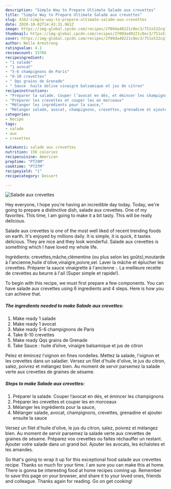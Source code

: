 ```yaml
---
description: "Simple Way to Prepare Ultimate Salade aux crevettes"
title: "Simple Way to Prepare Ultimate Salade aux crevettes"
slug: 4342-simple-way-to-prepare-ultimate-salade-aux-crevettes
date: 2020-10-02T14:43:31.961Z
image: https://img-global.cpcdn.com/recipes/2f09da40221c0ec3/751x532cq70/salade-aux-crevettes-photo-principale-de-la-recette.jpg
thumbnail: https://img-global.cpcdn.com/recipes/2f09da40221c0ec3/751x532cq70/salade-aux-crevettes-photo-principale-de-la-recette.jpg
cover: https://img-global.cpcdn.com/recipes/2f09da40221c0ec3/751x532cq70/salade-aux-crevettes-photo-principale-de-la-recette.jpg
author: Nelle Armstrong
ratingvalue: 4.1
reviewcount: 33766
recipeingredient:
- "1 salade"
- "1 avocat"
- "5-6 champignons de Paris"
- "8-10 crevettes"
- " Qqs grains de Grenade"
- " Sauce  huile dolive vinaigre balsamique et jus de citron"
recipeinstructions:
- "Préparer la salade. Couper l’avocat en dés, et émincer les champignons"
- "Préparer les crevettes et couper les en morceaux"
- "Mélanger les ingrédients pour la sauce,"
- "Mélanger salade, avocat, champignons, crevettes, grenadine et ajouter ensuite la sauce"
categories:
- Recipe
tags:
- salade
- aux
- crevettes

katakunci: salade aux crevettes 
nutrition: 156 calories
recipecuisine: American
preptime: "PT29M"
cooktime: "PT37M"
recipeyield: "1"
recipecategory: Dessert

---
```



![Salade aux crevettes](https://img-global.cpcdn.com/recipes/2f09da40221c0ec3/751x532cq70/salade-aux-crevettes-photo-principale-de-la-recette.jpg)

Hey everyone, I hope you're having an incredible day today. Today, we're going to prepare a distinctive dish, salade aux crevettes. One of my favorites. This time, I am going to make it a bit tasty. This will be really delicious.

Salade aux crevettes is one of the most well liked of recent trending foods on earth. It's enjoyed by millions daily. It is simple, it is quick, it tastes delicious. They are nice and they look wonderful. Salade aux crevettes is something which I have loved my whole life.

Ingrédients: crevettes,mâche,clémentine (ou plus selon les goûts),moutarde à l&#39;ancienne,huile d&#39;olive,vinaigre,poivre,sel. Laver la mâche et éplucher les crevettes. Préparer la sauce vinaigrette à l&#39;ancienne :. La meilleure recette de crevettes au beurre à l&#39;ail (Super simple et rapide!).


To begin with this recipe, we must first prepare a few components. You can have salade aux crevettes using 6 ingredients and 4 steps. Here is how you can achieve that.

<!--inarticleads1-->

##### The ingredients needed to make Salade aux crevettes:

1. Make ready 1 salade
1. Make ready 1 avocat
1. Make ready 5-6 champignons de Paris
1. Take 8-10 crevettes
1. Make ready  Qqs grains de Grenade
1. Take  Sauce : huile d’olive, vinaigre balsamique et jus de citron


Pelez et émincez l&#39;oignon en fines rondelles. Mettez la salade, l&#39;oignon et les crevettes dans un saladier. Versez un filet d&#39;huile d&#39;olive, le jus du citron, salez, poivrez et mélangez bien. Au moment de servir parsemez la salade verte aux crevettes de graines de sésame. 

<!--inarticleads2-->

##### Steps to make Salade aux crevettes:

1. Préparer la salade. Couper l’avocat en dés, et émincer les champignons
1. Préparer les crevettes et couper les en morceaux
1. Mélanger les ingrédients pour la sauce,
1. Mélanger salade, avocat, champignons, crevettes, grenadine et ajouter ensuite la sauce


Versez un filet d&#39;huile d&#39;olive, le jus du citron, salez, poivrez et mélangez bien. Au moment de servir parsemez la salade verte aux crevettes de graines de sésame. Préparez vos crevettes ou faites réchauffer un restant. Ajouter votre salade dans un grand bol. Ajouter les avocats, les échalotes et les amandes. 

So that's going to wrap it up for this exceptional food salade aux crevettes recipe. Thanks so much for your time. I am sure you can make this at home. There is gonna be interesting food at home recipes coming up. Remember to save this page on your browser, and share it to your loved ones, friends and colleague. Thanks again for reading. Go on get cooking!
